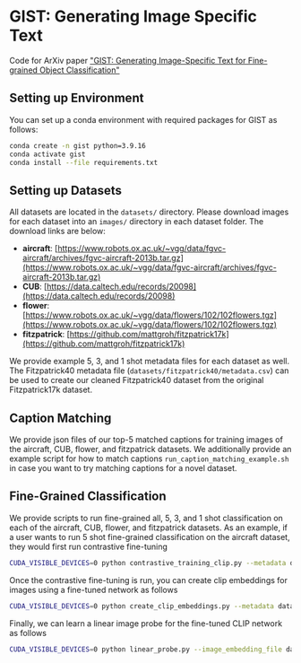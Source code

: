 # GIST: Generating Image Specific Text
Code for ArXiv paper ["GIST: Generating Image-Specific Text for Fine-grained Object Classification"](https://arxiv.org/abs/2307.11315)

## Setting up Environment
You can set up a conda environment with required packages for GIST as follows:
```bash
conda create -n gist python=3.9.16
conda activate gist
conda install --file requirements.txt
```

## Setting up Datasets
All datasets are located in the `datasets/` directory. Please download images for each dataset into an `images/` directory in each dataset folder. The download links are below:

* **aircraft**: [https://www.robots.ox.ac.uk/~vgg/data/fgvc-aircraft/archives/fgvc-aircraft-2013b.tar.gz](https://www.robots.ox.ac.uk/~vgg/data/fgvc-aircraft/archives/fgvc-aircraft-2013b.tar.gz)
* **CUB**: [https://data.caltech.edu/records/20098](https://data.caltech.edu/records/20098)
* **flower**: [https://www.robots.ox.ac.uk/~vgg/data/flowers/102/102flowers.tgz](https://www.robots.ox.ac.uk/~vgg/data/flowers/102/102flowers.tgz)
* **fitzpatrick**: [https://github.com/mattgroh/fitzpatrick17k](https://github.com/mattgroh/fitzpatrick17k)

We provide example 5, 3, and 1 shot metadata files for each dataset as well. The Fitzpatrick40 metadata file (`datasets/fitzpatrick40/metadata.csv`) can be used to create our cleaned Fitzpatrick40 dataset from the original Fitzpatrick17k dataset.

## Caption Matching
We provide json files of our top-5 matched captions for training images of the aircraft, CUB, flower, and fitzpatrick datasets. We additionally provide an example script for how to match captions `run_caption_matching_example.sh` in case you want to try matching captions for a novel dataset.

## Fine-Grained Classification
We provide scripts to run fine-grained all, 5, 3, and 1 shot classification on each of the aircraft, CUB, flower, and fitzpatrick datasets. As an example, if a user wants to run 5 shot fine-grained classification on the aircraft dataset, they would first run contrastive fine-tuning

```bash
CUDA_VISIBLE_DEVICES=0 python contrastive_training_clip.py --metadata datasets/aircraft/metadata_5shot.csv --captions_file datasets/aircraft/captions_top5.json --num_captions 4 --image_folder datasets/aircraft/images/ --output_file aircraft_5shot
```

Once the contrastive fine-tuning is run, you can create clip embeddings for images using a fine-tuned network as follows

```bash
CUDA_VISIBLE_DEVICES=0 python create_clip_embeddings.py --metadata datasets/aircraft/metadata_5shot.csv --clip_weights aircraft_5shot_epoch_39.pt --image_folder datasets/aircraft/images/ --output_file datasets/aircraft/aircraft_5shot_embeddings.pkl
```

Finally, we can learn a linear image probe for the fine-tuned CLIP network as follows

```bash
CUDA_VISIBLE_DEVICES=0 python linear_probe.py --image_embedding_file datasets/aircraft/aircraft_5shot_embeddings.pkl --metadata datasets/aircraft/metadata_5shot.csv
```



